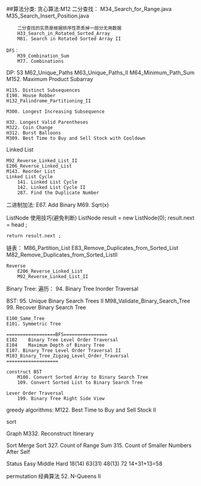 ##算法分类:
	贪心算法:M12
	二分查找：
		M34_Search_for_Range.java
 		M35_Search_Insert_Position.java
 		
 		二分查找的实质是根据排序性质丢掉一部分无用数据
 		H33_Search_in_Rotated_Sorted_Array
 		M81. Search in Rotated Sorted Array II
	
	DFS：
		M39_Combination_Sum
		M77. Combinations
		
		
DP:
	53
	M62_Unique_Paths
	M63_Unique_Paths_II
	M64_Minimum_Path_Sum
	M152. Maximum Product Subarray
	
	H115. Distinct Subsequences
	E198. House Robber
	H132_Palindrome_Partitioning_II
	
	M300. Longest Increasing Subsequence
	
	H32. Longest Valid Parentheses
	M322. Coin Change
	H312. Burst Balloons
	M309. Best Time to Buy and Sell Stock with Cooldown
	
Linked List		
	
	
	M92_Reverse_Linked_List_II
	E206_Reverse_Linked_List
	M143. Reorder List
	Linked List Cycle
		141. Linked List Cycle
		142. Linked List Cycle II 
		287. Find the Duplicate Number
		
		
		
二进制加法:
	E67. Add Binary
	M69. Sqrt(x)

ListNode 使用技巧(避免判断)
	ListNode result = new ListNode(0);
	result.next = head ;
	
	return result.next ;
	
	
链表：
	M86_Partition_List
	E83_Remove_Duplicates_from_Sorted_List
	M82_Remove_Duplicates_from_Sorted_ListII
	
	
	Reverse
		E206_Reverse_Linked_List
		M92_Reverse_Linked_List_II
		
Binary Tree:
	遍历：
		94. Binary Tree Inorder Traversal
		
BST:
	95. Unique Binary Search Trees II 
	M98_Validate_Binary_Search_Tree
	99. Recover Binary Search Tree
	
	E100_Same_Tree
	E101. Symmetric Tree
	
	==================BFS================
	E102	Binary Tree Level Order Traversal
	E104	Maximum Depth of Binary Tree
	E107. Binary Tree Level Order Traversal II 
	M103_Binary_Tree_Zigzag_Level_Order_Traversal
	===================

	construct BST
		M108. Convert Sorted Array to Binary Search Tree 
		109. Convert Sorted List to Binary Search Tree
		
	Lever Order Traversal
		199. Binary Tree Right Side View
		
 greedy algorithms:
 	M122. Best Time to Buy and Sell Stock II 
 	
 	
 
 sort
 
 
 
 Graph
 	M332. Reconstruct Itinerary
 	
 	
 	
Sort
	Merge Sort
		327. Count of Range Sum
		315. Count of Smaller Numbers After Self
		
Status
	Easy	Middle	Hard
	18(14)	63(31)	48(13)    72   14+31+13=58    
 	

 permutation 经典算法
 	52. N-Queens II